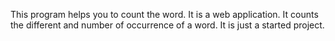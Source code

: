 This program helps you to count the word. It is a web application. It counts the different and number of occurrence of a word. It is just a started project.